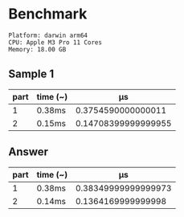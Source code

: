 # Benchmark

```
Platform: darwin arm64
CPU: Apple M3 Pro 11 Cores
Memory: 18.00 GB
```

## Sample 1

| part | time (~) | μs                  |
| ---- | -------- | ------------------- |
| 1    | 0.38ms   | 0.3754590000000011  |
| 2    | 0.15ms   | 0.14708399999999955 |

## Answer

| part | time (~) | μs                  |
| ---- | -------- | ------------------- |
| 1    | 0.38ms   | 0.38349999999999973 |
| 2    | 0.14ms   | 0.1364169999999998  |
